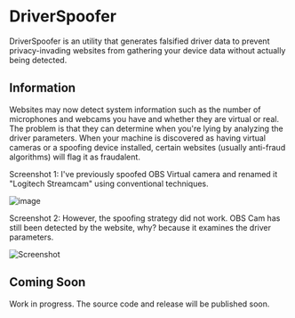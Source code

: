 # DriverSpoofer
DriverSpoofer is an utility that generates falsified driver data to prevent privacy-invading websites from gathering your device data without actually being detected. 

## Information
Websites may now detect system information such as the number of microphones and webcams you have and whether they are virtual or real.
The problem is that they can determine when you're lying by analyzing the driver parameters.
When your machine is discovered as having virtual cameras or a spoofing device installed, certain websites (usually anti-fraud algorithms) will flag it as fraudalent.  

Screenshot 1: I've previously spoofed OBS Virtual camera and renamed it "Logitech Streamcam" using conventional techniques. 

![image](https://user-images.githubusercontent.com/65537922/158051612-979f276d-b8d8-4226-a7fb-f44f6c5c0158.png)

Screenshot 2: However, the spoofing strategy did not work. OBS Cam has still been detected by the website, why? because it examines the driver parameters. 

![Screenshot](https://user-images.githubusercontent.com/65537922/158051353-2d95836d-dc5c-41f5-9a8b-ea1183940aa0.png)


## Coming Soon
Work in progress. The source code and release will be published soon. 
